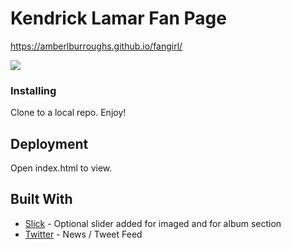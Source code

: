 # Kendrick Lamar Fan Page
https://amberlburroughs.github.io/fangirl/

<img src="/img/Screen Recording 2017-11-11 at 10.11 PM.gif?raw=true">

### Installing

Clone to a local repo. Enjoy!

## Deployment

Open index.html to view.

## Built With

* [Slick](http://kenwheeler.github.io/slick/) - Optional slider added for imaged and for album section
* [Twitter](https://twitter.com/kendricklamar) - News / Tweet Feed


